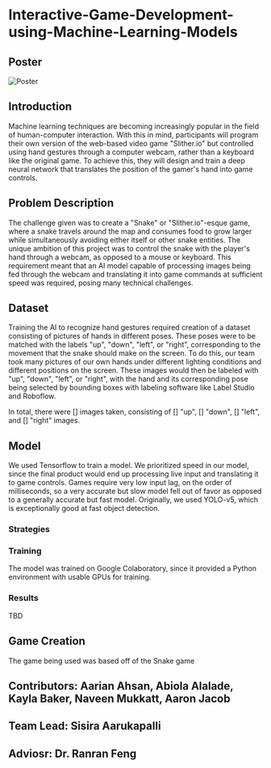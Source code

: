# Interactive-Game-Development-using-Machine-Learning-Models

## Poster
![Poster](https://user-images.githubusercontent.com/33157393/202885887-bad7d12f-5526-4e0a-a086-3ac6cb55596c.png)

## Introduction
Machine learning techniques are becoming increasingly popular in the field of human-computer interaction. With this in mind, participants will program their own version of the web-based video game "Slither.io" but controlled using hand gestures through a computer webcam, rather than a keyboard like the original game. To achieve this, they will design and train a deep neural network that translates the position of the gamer's hand into game controls.

## Problem Description
The challenge given was to create a "Snake" or "Slither.io"-esque game, where a snake travels around the map and consumes food to grow larger while simultaneously avoiding either itself or other snake entities. The unique ambition of this project was to control the snake with the player's hand through a webcam, as opposed to a mouse or keyboard. This requirement meant that an AI model capable of processing images being fed through the webcam and translating it into game commands at sufficient speed was required, posing many technical challenges.

## Dataset
Training the AI to recognize hand gestures required creation of a dataset consisting of pictures of hands in different poses. These poses were to be matched with the labels "up", "down", "left", or "right", corresponding to the movement that the snake should make on the screen. To do this, our team took many pictures of our own hands under different lighting conditions and different positions on the screen. These images would then be labeled with "up", "down", "left", or "right", with the hand and its corresponding pose being selected by bounding boxes with labeling software like Label Studio and Roboflow.

In total, there were [] images taken, consisting of [] "up", [] "down", [] "left", and [] "right" images.

## Model

We used Tensorflow to train a model. We prioritized speed in our model, since the final product would end up processing live input and translating it to game controls. Games require very low input lag, on the order of milliseconds, so a very accurate but slow model fell out of favor as opposed to a generally accurate but fast model. Originally, we used YOLO-v5, which is exceptionally good at fast object detection. 

### Strategies


### Training
The model was trained on Google Colaboratory, since it provided a Python environment with usable GPUs for training. 

### Results
TBD 


## Game Creation
The game being used was based off of the Snake game 
## Contributors: Aarian Ahsan, Abiola Alalade, Kayla Baker, Naveen Mukkatt, Aaron Jacob
## Team Lead: Sisira Aarukapalli
## Adviosr: Dr. Ranran Feng

